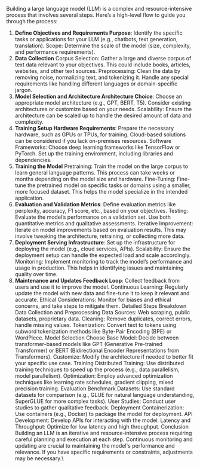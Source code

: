 Building a large language model (LLM) is a complex and resource-intensive process that involves several steps. Here’s a high-level flow to guide you through the process:
1. **Define Objectives and Requirements
Purpose**: Identify the specific tasks or applications for your LLM (e.g., chatbots, text generation, translation).
Scope: Determine the scale of the model (size, complexity, and performance requirements).
2. **Data Collection**
Corpus Selection: Gather a large and diverse corpus of text data relevant to your objectives. This could include books, articles, websites, and other text sources.
Preprocessing: Clean the data by removing noise, normalizing text, and tokenizing it. Handle any special requirements like handling different languages or domain-specific jargon.
3. **Model Selection and Architecture
Architecture Choice**: Choose an appropriate model architecture (e.g., GPT, BERT, T5). Consider existing architectures or customize based on your needs.
Scalability: Ensure the architecture can be scaled up to handle the desired amount of data and complexity.
4. **Training Setup
Hardware Requirements**: Prepare the necessary hardware, such as GPUs or TPUs, for training. Cloud-based solutions can be considered if you lack on-premises resources.
Software Frameworks: Choose deep learning frameworks like TensorFlow or PyTorch. Set up the training environment, including libraries and dependencies.
5. **Training the Model**
Pretraining: Train the model on the large corpus to learn general language patterns. This process can take weeks or months depending on the model size and hardware.
Fine-Tuning: Fine-tune the pretrained model on specific tasks or domains using a smaller, more focused dataset. This helps the model specialize in the intended application.
6. **Evaluation and Validation
Metrics**: Define evaluation metrics like perplexity, accuracy, F1 score, etc., based on your objectives.
Testing: Evaluate the model’s performance on a validation set. Use both quantitative metrics and qualitative assessments.
Iterative Improvement: Iterate on model improvements based on evaluation results. This may involve tweaking the architecture, retraining, or collecting more data.
7. **Deployment
Serving Infrastructure**: Set up the infrastructure for deploying the model (e.g., cloud services, APIs).
Scalability: Ensure the deployment setup can handle the expected load and scale accordingly.
Monitoring: Implement monitoring to track the model’s performance and usage in production. This helps in identifying issues and maintaining quality over time.
8. **Maintenance and Updates
Feedback Loop**: Collect feedback from users and use it to improve the model.
Continuous Learning: Regularly update the model with new data and fine-tune it to keep it relevant and accurate.
Ethical Considerations: Monitor for biases and ethical concerns, and take steps to mitigate them.
Detailed Steps Breakdown
Data Collection and Preprocessing
Data Sources: Web scraping, public datasets, proprietary data.
Cleaning: Remove duplicates, correct errors, handle missing values.
Tokenization: Convert text to tokens using subword tokenization methods like Byte-Pair Encoding (BPE) or WordPiece.
Model Selection
Choose Base Model: Decide between transformer-based models like GPT (Generative Pre-trained Transformer) or BERT (Bidirectional Encoder Representations from Transformers).
Customize: Modify the architecture if needed to better fit your specific use case.
Training
Distributed Training: Use distributed training techniques to speed up the process (e.g., data parallelism, model parallelism).
Optimization: Employ advanced optimization techniques like learning rate schedules, gradient clipping, mixed precision training.
Evaluation
Benchmark Datasets: Use standard datasets for comparison (e.g., GLUE for natural language understanding, SuperGLUE for more complex tasks).
User Studies: Conduct user studies to gather qualitative feedback.
Deployment
Containerization: Use containers (e.g., Docker) to package the model for deployment.
API Development: Develop APIs for interacting with the model.
Latency and Throughput: Optimize for low latency and high throughput.
Conclusion
Building an LLM is an iterative and resource-intensive process requiring careful planning and execution at each step. Continuous monitoring and updating are crucial to maintaining the model's performance and relevance.
If you have specific requirements or constraints, adjustments may be necessary.\